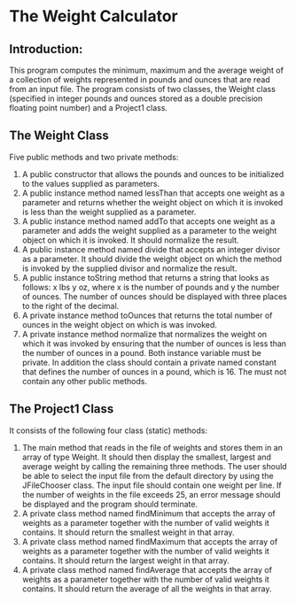 # The Weight Calculator
## Introduction: 
This program computes the minimum, maximum and the average weight of a collection of weights represented in pounds and ounces
that are read from an input file. The program consists of two classes, the
Weight class (specified in integer pounds and ounces stored as a double precision
floating point number) and a Project1 class. 
## The Weight Class
Five public methods and two private methods:
1. A public constructor that allows the pounds and ounces to be initialized to the values
supplied as parameters.
2. A public instance method named lessThan that accepts one weight as a parameter and
returns whether the weight object on which it is invoked is less than the weight supplied
as a parameter.
3. A public instance method named addTo that accepts one weight as a parameter and adds
the weight supplied as a parameter to the weight object on which it is invoked. It should
normalize the result.
4. A public instance method named divide that accepts an integer divisor as a parameter. It
should divide the weight object on which the method is invoked by the supplied divisor
and normalize the result.
5. A public instance toString method that returns a string that looks as follows: x lbs y oz,
where x is the number of pounds and y the number of ounces. The number of ounces
should be displayed with three places to the right of the decimal.
6. A private instance method toOunces that returns the total number of ounces in the weight
object on which is was invoked.
7. A private instance method normalize that normalizes the weight on which it was
invoked by ensuring that the number of ounces is less than the number of ounces in a
pound.
Both instance variable must be private. In addition the class should contain a private named
constant that defines the number of ounces in a pound, which is 16. The must not contain any
other public methods.
## The Project1 Class
It consists of the following four class (static) methods:
1. The main method that reads in the file of weights and stores them in an array of type
Weight. It should then display the smallest, largest and average weight by calling the
remaining three methods. The user should be able to select the input file from the default
directory by using the JFileChooser class. The input file should contain one weight per
line. If the number of weights in the file exceeds 25, an error message should be
displayed and the program should terminate.
2. A private class method named findMinimum that accepts the array of weights as a
parameter together with the number of valid weights it contains. It should return the
smallest weight in that array.
3. A private class method named findMaximum that accepts the array of weights as a
parameter together with the number of valid weights it contains. It should return the
largest weight in that array.
4. A private class method named findAverage that accepts the array of weights as a
parameter together with the number of valid weights it contains. It should return the
average of all the weights in that array.
